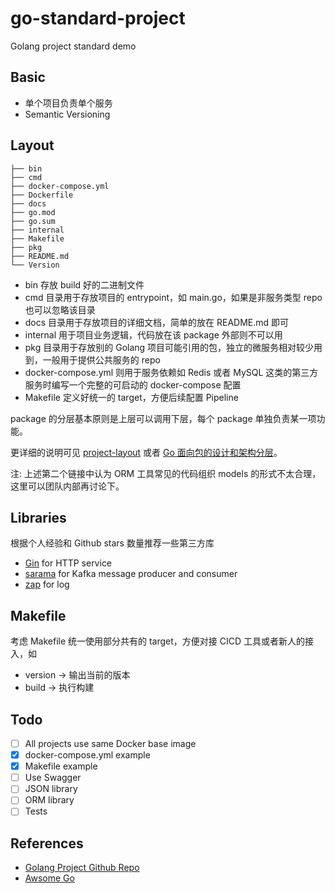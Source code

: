 # go-standard-project

Golang project standard demo

## Basic

- 单个项目负责单个服务
- Semantic Versioning

## Layout

```
├── bin
├── cmd
├── docker-compose.yml
├── Dockerfile
├── docs
├── go.mod
├── go.sum
├── internal
├── Makefile
├── pkg
├── README.md
└── Version
```

- bin 存放 build 好的二进制文件
- cmd 目录用于存放项目的 entrypoint，如 main.go，如果是非服务类型 repo 也可以忽略该目录
- docs 目录用于存放项目的详细文档，简单的放在 README.md 即可
- internal 用于项目业务逻辑，代码放在该 package 外部则不可以用
- pkg 目录用于存放别的 Golang 项目可能引用的包，独立的微服务相对较少用到，一般用于提供公共服务的 repo
- docker-compose.yml 则用于服务依赖如 Redis 或者 MySQL 这类的第三方服务时编写一个完整的可启动的 docker-compose 配置
- Makefile 定义好统一的 target，方便后续配置 Pipeline

package 的分层基本原则是上层可以调用下层，每个 package 单独负责某一项功能。

更详细的说明可见 [project-layout][1] 或者 [Go 面向包的设计和架构分层][3]。

注: 上述第二个链接中认为 ORM 工具常见的代码组织 models 的形式不太合理，这里可以团队内部再讨论下。

## Libraries

根据个人经验和 Github stars 数量推荐一些第三方库

- [Gin][4] for HTTP service
- [sarama][5] for Kafka message producer and consumer
- [zap][6] for log

## Makefile

考虑 Makefile 统一使用部分共有的 target，方便对接 CICD 工具或者新人的接入，如

- version -> 输出当前的版本
- build -> 执行构建

## Todo

- [ ] All projects use same Docker base image
- [x] docker-compose.yml example
- [x] Makefile example
- [ ] Use Swagger
- [ ] JSON library
- [ ] ORM library
- [ ] Tests

## References

* [Golang Project Github Repo][1]
* [Awsome Go][2]


[1]: https://github.com/golang-standards/project-layout
[2]: https://github.com/avelino/awesome-go
[3]: https://github.com/danceyoung/paper-code/blob/master/package-oriented-design/packageorienteddesign.md
[3]: https://github.com/gin-gonic/gin
[4]: https://github.com/Shopify/sarama
[5]: https://github.com/uber-go/zap
[6]: https://rakyll.org/style-packages/
